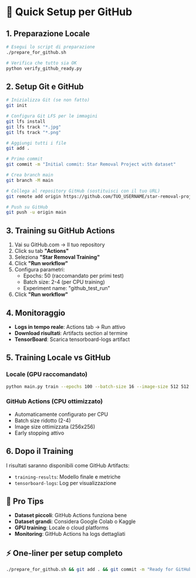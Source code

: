 # 🚀 Quick Setup per GitHub

## 1. Preparazione Locale
```bash
# Esegui lo script di preparazione
./prepare_for_github.sh

# Verifica che tutto sia OK
python verify_github_ready.py
```

## 2. Setup Git e GitHub
```bash
# Inizializza Git (se non fatto)
git init

# Configura Git LFS per le immagini
git lfs install
git lfs track "*.jpg"
git lfs track "*.png"

# Aggiungi tutti i file
git add .

# Primo commit
git commit -m "Initial commit: Star Removal Project with dataset"

# Crea branch main
git branch -M main

# Collega al repository GitHub (sostituisci con il tuo URL)
git remote add origin https://github.com/TUO_USERNAME/star-removal-project.git

# Push su GitHub
git push -u origin main
```

## 3. Training su GitHub Actions
1. Vai su GitHub.com → Il tuo repository
2. Click su tab **"Actions"**
3. Seleziona **"Star Removal Training"**
4. Click **"Run workflow"**
5. Configura parametri:
   - Epochs: 50 (raccomandato per primi test)
   - Batch size: 2-4 (per CPU training)
   - Experiment name: "github_test_run"
6. Click **"Run workflow"**

## 4. Monitoraggio
- **Logs in tempo reale**: Actions tab → Run attivo
- **Download risultati**: Artifacts section al termine
- **TensorBoard**: Scarica tensorboard-logs artifact

## 5. Training Locale vs GitHub
### Locale (GPU raccomandato)
```bash
python main.py train --epochs 100 --batch-size 16 --image-size 512 512
```

### GitHub Actions (CPU ottimizzato)
- Automaticamente configurato per CPU
- Batch size ridotto (2-4)
- Image size ottimizzata (256x256)
- Early stopping attivo

## 6. Dopo il Training
I risultati saranno disponibili come GitHub Artifacts:
- `training-results`: Modello finale e metriche
- `tensorboard-logs`: Log per visualizzazione

## 🎯 Pro Tips
- **Dataset piccoli**: GitHub Actions funziona bene
- **Dataset grandi**: Considera Google Colab o Kaggle
- **GPU training**: Locale o cloud platforms
- **Monitoring**: GitHub Actions ha logs dettagliati

## ⚡ One-liner per setup completo
```bash
./prepare_for_github.sh && git add . && git commit -m "Ready for GitHub" && echo "Ora collega il repository remoto e fai git push!"
```
